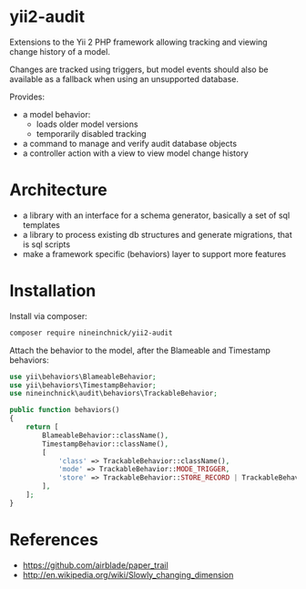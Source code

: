 # yii2-audit

Extensions to the Yii 2 PHP framework allowing tracking and viewing change history of a model.

Changes are tracked using triggers, but model events should also be available as a fallback
when using an unsupported database.

Provides:

* a model behavior:
    * loads older model versions
    * temporarily disabled tracking
* a command to manage and verify audit database objects
* a controller action with a view to view model change history

# Architecture

* a library with an interface for a schema generator, basically a set of sql templates
* a library to process existing db structures and generate migrations, that is sql scripts
* make a framework specific (behaviors) layer to support more features

# Installation

Install via composer:

~~~bash
composer require nineinchnick/yii2-audit
~~~

Attach the behavior to the model, after the Blameable and Timestamp behaviors:

~~~php
use yii\behaviors\BlameableBehavior;
use yii\behaviors\TimestampBehavior;
use nineinchnick\audit\behaviors\TrackableBehavior;

public function behaviors()
{
    return [
        BlameableBehavior::className(),
        TimestampBehavior::className(),
        [
            'class' => TrackableBehavior::className(),
            'mode' => TrackableBehavior::MODE_TRIGGER,
            'store' => TrackableBehavior::STORE_RECORD | TrackableBehavior::STORE_LOG,
        ],
    ];
}

~~~

# References

* https://github.com/airblade/paper_trail
* http://en.wikipedia.org/wiki/Slowly_changing_dimension
